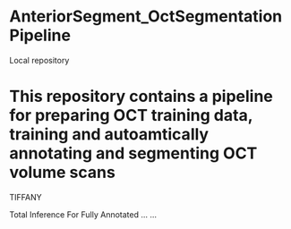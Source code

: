 # AnteriorSegment_OctSegmentationPipeline
Local repository

# This repository contains a pipeline for preparing OCT training data, training and autoamtically annotating and segmenting OCT volume scans

TIFFANY

Total
Inference
For
Fully
Annotated
...
...
